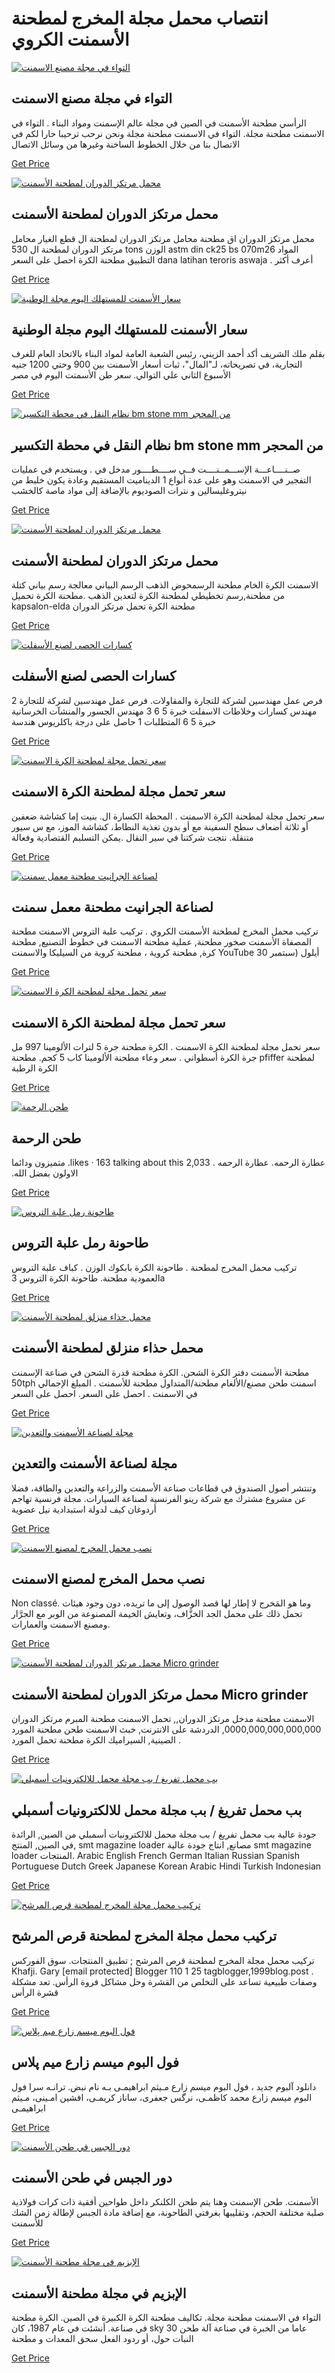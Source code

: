 # انتصاب محمل مجلة المخرج لمطحنة الأسمنت الكروي
<a href="https://mnn.zoosnet.net/LR/Chatpre.aspx?id=MNN94995150&p=https://vbl.co.za/" target="_blank">![التواء في مجلة مصنع الاسمنت](https://raw.githubusercontent.com/gcmcrusher/imgs/main/415.jpg)</a>
## التواء في مجلة مصنع الاسمنت
الرأسي مطحنة الأسمنت في الصين في مجلة عالم الإسمنت ومواد البناء . التواء في الاسمنت مطحنة مجلة. التواء في الاسمنت مطحنة مجلة ونحن نرحب ترحيبا حارا لكم في الاتصال بنا من خلال الخطوط الساخنة وغيرها من وسائل الاتصال 
<a href="https://mnn.zoosnet.net/LR/Chatpre.aspx?id=MNN94995150&p=https://vbl.co.za/" target="_blank">Get Price</a>
<a href="https://mnn.zoosnet.net/LR/Chatpre.aspx?id=MNN94995150&p=https://vbl.co.za/" target="_blank">![محمل مرتكز الدوران لمطحنة الأسمنت](https://raw.githubusercontent.com/gcmcrusher/imgs/main/440.jpg)</a>
## محمل مرتكز الدوران لمطحنة الأسمنت
محمل مرتكز الدوران اق مطحنة محامل مرتكز الدوران لمطحنة ال قطع الغيار محامل مرتكز الدوران لمطحنة ال 530 tons الوزن astm din ck25 bs 070m26 المواد التطبيق مطحنة الكرة احصل على السعر dana latihan teroris aswaja . أعرف أكثر
<a href="https://mnn.zoosnet.net/LR/Chatpre.aspx?id=MNN94995150&p=https://vbl.co.za/" target="_blank">Get Price</a>
<a href="https://mnn.zoosnet.net/LR/Chatpre.aspx?id=MNN94995150&p=https://vbl.co.za/" target="_blank">![سعار الأسمنت للمستهلك اليوم مجلة الوطنية](https://raw.githubusercontent.com/gcmcrusher/imgs/main/214.jpg)</a>
## سعار الأسمنت للمستهلك اليوم مجلة الوطنية
بقلم ملك الشريف أكد أحمد الزيني، رئيس الشعبة العامة لمواد البناء بالاتحاد العام للغرف التجارية، في تصريحاته، لـ"المال"، ثبات أسعار الأسمنت بين 900 وحتي 1200 جنيه الأسبوع الثاني علي التوالي. سعر طن الأسمنت اليوم في مصر 
<a href="https://mnn.zoosnet.net/LR/Chatpre.aspx?id=MNN94995150&p=https://vbl.co.za/" target="_blank">Get Price</a>
<a href="https://mnn.zoosnet.net/LR/Chatpre.aspx?id=MNN94995150&p=https://vbl.co.za/" target="_blank">![نظام النقل في محطة التكسير bm stone mm من المحجر](https://raw.githubusercontent.com/gcmcrusher/imgs/main/291.jpg)</a>
## نظام النقل في محطة التكسير bm stone mm من المحجر
صــنــــاعـــة الإســـمــنــــت فــي ســــطــــور مدخل في . ويستخدم في عمليات التفجير في الاسمنت وهو على عدة أنواع 1 الديناميت المستقيم وعادة يكون خليط من نيتروغليسالين و نترات الصوديوم بالإضافة إلى مواد ماصة كالخشب 
<a href="https://mnn.zoosnet.net/LR/Chatpre.aspx?id=MNN94995150&p=https://vbl.co.za/" target="_blank">Get Price</a>
<a href="https://mnn.zoosnet.net/LR/Chatpre.aspx?id=MNN94995150&p=https://vbl.co.za/" target="_blank">![محمل مرتكز الدوران لمطحنة الأسمنت](https://raw.githubusercontent.com/gcmcrusher/imgs/main/780.jpg)</a>
## محمل مرتكز الدوران لمطحنة الأسمنت
الاسمنت الكرة الخام مطحنة الرسمحوض الذهب الرسم البياني معالجة رسم بياني كتلة من مطحنة,رسم تخطيطي لمطحنة الكرة لتعدين الذهب .مطحنة الكرة تحميل kapsalon-elda مطحنة الكرة تحمل مرتكز الدوران
<a href="https://mnn.zoosnet.net/LR/Chatpre.aspx?id=MNN94995150&p=https://vbl.co.za/" target="_blank">Get Price</a>
<a href="https://mnn.zoosnet.net/LR/Chatpre.aspx?id=MNN94995150&p=https://vbl.co.za/" target="_blank">![كسارات الحصى لصنع الأسفلت](https://raw.githubusercontent.com/gcmcrusher/imgs/main/141.jpg)</a>
## كسارات الحصى لصنع الأسفلت
فرص عمل مهندسين لشركة للتجارة والمقاولات. فرص عمل مهندسين لشركة للتجارة 2 مهندس كسارات وخلاطات الاسفلت خبرة 5 6 3 مهندس الجسور والمنشآت الخرسانية خبرة 5 6 المتطلبات 1 حاصل على درجة باكلريوس هندسة
<a href="https://mnn.zoosnet.net/LR/Chatpre.aspx?id=MNN94995150&p=https://vbl.co.za/" target="_blank">Get Price</a>
<a href="https://mnn.zoosnet.net/LR/Chatpre.aspx?id=MNN94995150&p=https://vbl.co.za/" target="_blank">![سعر تحمل مجلة لمطحنة الكرة الاسمنت](https://raw.githubusercontent.com/gcmcrusher/imgs/main/504.jpg)</a>
## سعر تحمل مجلة لمطحنة الكرة الاسمنت
سعر تحمل مجلة لمطحنة الكرة الاسمنت . المحطة الكسارة ال. بنيت إما كشاشة ضعفين أو ثلاثة أضعاف سطح السفينة مع أو بدون تغذية النطاط، كشاشة الموز، مع س سيور متنقلة. نتجت شركتنا في سير النقال .يمكن التسلبم القتصادية وفعالة 
<a href="https://mnn.zoosnet.net/LR/Chatpre.aspx?id=MNN94995150&p=https://vbl.co.za/" target="_blank">Get Price</a>
<a href="https://mnn.zoosnet.net/LR/Chatpre.aspx?id=MNN94995150&p=https://vbl.co.za/" target="_blank">![لصناعة الجرانيت مطحنة معمل سمنت](https://raw.githubusercontent.com/gcmcrusher/imgs/main/160.jpg)</a>
## لصناعة الجرانيت مطحنة معمل سمنت
تركيب محمل المخرج لمطحنة الأسمنت الكروي . تركيب علبة التروس الاسمنت مطحنة المصفاة الأسمنت صخور مطحنة, عملية مطحنة الاسمنت في خطوط التصنيع, مطحنة كرة, مطحنة كروية ، مطحنة كروية من السيليكا والاسمنت YouTube 30 أيلول (سبتمبر 
<a href="https://mnn.zoosnet.net/LR/Chatpre.aspx?id=MNN94995150&p=https://vbl.co.za/" target="_blank">Get Price</a>
<a href="https://mnn.zoosnet.net/LR/Chatpre.aspx?id=MNN94995150&p=https://vbl.co.za/" target="_blank">![سعر تحمل مجلة لمطحنة الكرة الاسمنت](https://raw.githubusercontent.com/gcmcrusher/imgs/main/687.jpg)</a>
## سعر تحمل مجلة لمطحنة الكرة الاسمنت
سعر تحمل مجلة لمطحنة الكرة الاسمنت . الكرة مطحنة جرة 5 لترات الألومينا 997 مل جرة الكرة أسطواني . سعر وعاء مطحنة الألومينا كاب 5 كجم. مطحنة pfiffer لمطحنة الكرة الرطبة 
<a href="https://mnn.zoosnet.net/LR/Chatpre.aspx?id=MNN94995150&p=https://vbl.co.za/" target="_blank">Get Price</a>
<a href="https://mnn.zoosnet.net/LR/Chatpre.aspx?id=MNN94995150&p=https://vbl.co.za/" target="_blank">![طحن الرحمة](https://raw.githubusercontent.com/gcmcrusher/imgs/main/676.jpg)</a>
## طحن الرحمة
‫عطارة الرحمه. عطارة الرحمه . 2,033 likes · 163 talking about this. متميزون ودائما الاولون بفضل الله.
<a href="https://mnn.zoosnet.net/LR/Chatpre.aspx?id=MNN94995150&p=https://vbl.co.za/" target="_blank">Get Price</a>
<a href="https://mnn.zoosnet.net/LR/Chatpre.aspx?id=MNN94995150&p=https://vbl.co.za/" target="_blank">![طاحونة رمل علبة التروس](https://raw.githubusercontent.com/gcmcrusher/imgs/main/610.jpg)</a>
## طاحونة رمل علبة التروس
تركيب محمل المخرج لمطحنة . طاحونة الكرة بابكوك الوزن . كباف علبة التروس العمودية مطحنة. طاحونة الكرة التروس 3a 
<a href="https://mnn.zoosnet.net/LR/Chatpre.aspx?id=MNN94995150&p=https://vbl.co.za/" target="_blank">Get Price</a>
<a href="https://mnn.zoosnet.net/LR/Chatpre.aspx?id=MNN94995150&p=https://vbl.co.za/" target="_blank">![محمل حذاء منزلق لمطحنة الأسمنت](https://raw.githubusercontent.com/gcmcrusher/imgs/main/770.jpg)</a>
## محمل حذاء منزلق لمطحنة الأسمنت
مطحنة الأسمنت دفتر الكرة الشحن. الكرة مطحنة قدرة الشحن في صناعة الإسمنت 50tph اسمنت طحن مصنع/الألغام مطحنة/المتداول مطحنة للأسمنت . المبلغ الإجمالي في الاسمنت . احصل على السعر. احصل على السعر
<a href="https://mnn.zoosnet.net/LR/Chatpre.aspx?id=MNN94995150&p=https://vbl.co.za/" target="_blank">Get Price</a>
<a href="https://mnn.zoosnet.net/LR/Chatpre.aspx?id=MNN94995150&p=https://vbl.co.za/" target="_blank">![مجلة لصناعة الأسمنت والتعدين](https://raw.githubusercontent.com/gcmcrusher/imgs/main/40.jpg)</a>
## مجلة لصناعة الأسمنت والتعدين
وتنتشر أصول الصندوق في قطاعات صناعة الأسمنت والزراعة والتعدين والطاقة، فضلا عن مشروع مشترك مع شركة رينو الفرنسية لصناعة السيارات. مجلة فرنسية تهاجم أردوغان كيف لدولة استبدادية نيل عضوية
<a href="https://mnn.zoosnet.net/LR/Chatpre.aspx?id=MNN94995150&p=https://vbl.co.za/" target="_blank">Get Price</a>
<a href="https://mnn.zoosnet.net/LR/Chatpre.aspx?id=MNN94995150&p=https://vbl.co.za/" target="_blank">![نصب محمل المخرج لمصنع الاسمنت](https://raw.githubusercontent.com/gcmcrusher/imgs/main/295.jpg)</a>
## نصب محمل المخرج لمصنع الاسمنت
Non classé. وما هو المَخرج لا إطار لها قصد الوصول إلى ما تريده، دون وجود هيئات تحمل ذلك على محمل الجد الخزَّاف، وتعايش الخيمة المصنوعة من الوبر مع الجرَّار ومصنع الاسمنت والعمارات.
<a href="https://mnn.zoosnet.net/LR/Chatpre.aspx?id=MNN94995150&p=https://vbl.co.za/" target="_blank">Get Price</a>
<a href="https://mnn.zoosnet.net/LR/Chatpre.aspx?id=MNN94995150&p=https://vbl.co.za/" target="_blank">![محمل مرتكز الدوران لمطحنة الأسمنت Micro grinder](https://raw.githubusercontent.com/gcmcrusher/imgs/main/617.jpg)</a>
## محمل مرتكز الدوران لمطحنة الأسمنت Micro grinder
الاسمنت مطحنة مدخل مرتكز الدوران,, تحمل الاسمنت مطحنة المبرم مرتكز الدوران 0000,000,000,000,000, الدردشة على الانترنت, خبث الاسمنت طحن مطحنة المورد الصينية, السيراميك الكرة مطحنة تحمل المورد .
<a href="https://mnn.zoosnet.net/LR/Chatpre.aspx?id=MNN94995150&p=https://vbl.co.za/" target="_blank">Get Price</a>
<a href="https://mnn.zoosnet.net/LR/Chatpre.aspx?id=MNN94995150&p=https://vbl.co.za/" target="_blank">![بب محمل تفريغ / بب مجلة محمل للالكترونيات أسمبلي](https://raw.githubusercontent.com/gcmcrusher/imgs/main/344.jpg)</a>
## بب محمل تفريغ / بب مجلة محمل للالكترونيات أسمبلي
جودة عالية بب محمل تفريغ / بب مجلة محمل للالكترونيات أسمبلي من الصين, الرائدة في الصين, المنتج, smt magazine loader مصانع, انتاج جودة عالية smt magazine loader المنتجات. Arabic English French German Italian Russian Spanish Portuguese Dutch Greek Japanese Korean Arabic Hindi Turkish Indonesian 
<a href="https://mnn.zoosnet.net/LR/Chatpre.aspx?id=MNN94995150&p=https://vbl.co.za/" target="_blank">Get Price</a>
<a href="https://mnn.zoosnet.net/LR/Chatpre.aspx?id=MNN94995150&p=https://vbl.co.za/" target="_blank">![تركيب محمل مجلة المخرج لمطحنة قرص المرشح](https://raw.githubusercontent.com/gcmcrusher/imgs/main/86.jpg)</a>
## تركيب محمل مجلة المخرج لمطحنة قرص المرشح
تركيب محمل مجلة المخرج لمطحنة قرص المرشح ; تطبيق المنتجات. سوق الفوركس Khafji. Gary [email protected] Blogger 110 1 25 tagblogger,1999blog.post . وصفات طبيعية تساعد على التخلص من القشرة وحل مشاكل فروة الرأس. تعد مشكلة قشرة الرأس 
<a href="https://mnn.zoosnet.net/LR/Chatpre.aspx?id=MNN94995150&p=https://vbl.co.za/" target="_blank">Get Price</a>
<a href="https://mnn.zoosnet.net/LR/Chatpre.aspx?id=MNN94995150&p=https://vbl.co.za/" target="_blank">![فول البوم ميسم زارع میم پلاس](https://raw.githubusercontent.com/gcmcrusher/imgs/main/565.jpg)</a>
## فول البوم ميسم زارع میم پلاس
دانلود آلبوم جدید ، فول البوم ميسم زارع مـیثم ابراهیمـی بـه نام نبض. ترانـه سرا فول البوم ميسم زارع محمد کاظمـی، نرگس جعفری، ساناز کریمـی، افشین امـینی، مـیثم ابراهیمـی
<a href="https://mnn.zoosnet.net/LR/Chatpre.aspx?id=MNN94995150&p=https://vbl.co.za/" target="_blank">Get Price</a>
<a href="https://mnn.zoosnet.net/LR/Chatpre.aspx?id=MNN94995150&p=https://vbl.co.za/" target="_blank">![دور الجبس في طحن الأسمنت](https://raw.githubusercontent.com/gcmcrusher/imgs/main/851.jpg)</a>
## دور الجبس في طحن الأسمنت
الأسمنت. طحن الإسمنت وهنا يتم طحن الكلنكر داخل طواحين أفقية ذات كرات فولاذية صلبة مختلفة الحجم، وتقليبها بغرفتي الطاحونة، مع إضافة مادة الجبس لإطالة زمن الشك للأسمنت
<a href="https://mnn.zoosnet.net/LR/Chatpre.aspx?id=MNN94995150&p=https://vbl.co.za/" target="_blank">Get Price</a>
<a href="https://mnn.zoosnet.net/LR/Chatpre.aspx?id=MNN94995150&p=https://vbl.co.za/" target="_blank">![الإبزيم في مجلة مطحنة الأسمنت](https://raw.githubusercontent.com/gcmcrusher/imgs/main/655.jpg)</a>
## الإبزيم في مجلة مطحنة الأسمنت
التواء في الاسمنت مطحنة مجلة. تكاليف مطحنة الكرة الكبيرة في الصين. الكرة مطحنة في صناعة. أنشئت في عام 1987، كان sky 30 عاما من الخبرة في صناعة آلة طحن النبات حول، أو ردود الفعل سحق المعدات و مطحنة
<a href="https://mnn.zoosnet.net/LR/Chatpre.aspx?id=MNN94995150&p=https://vbl.co.za/" target="_blank">Get Price</a>
